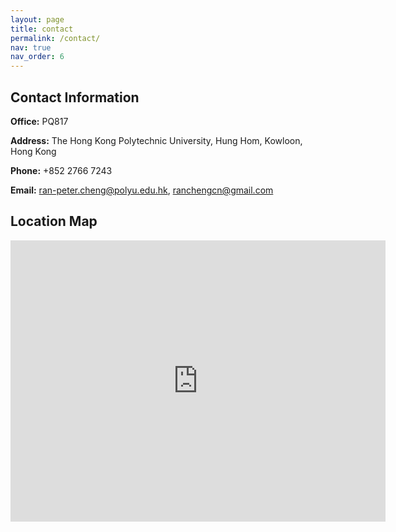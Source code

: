 ```yaml
---
layout: page
title: contact
permalink: /contact/
nav: true
nav_order: 6
---
```


<h2>Contact Information</h2>
<p><strong>Office:</strong> PQ817</p>
<p><strong>Address:</strong> The Hong Kong Polytechnic University, Hung Hom, Kowloon, Hong Kong</p>
<p><strong>Phone:</strong> +852 2766 7243</p>
<p><strong>Email:</strong> <a href="mailto:ran-peter.cheng@polyu.edu.hk">ran-peter.cheng@polyu.edu.hk</a>, <a href="mailto:ranchengcn@gmail.com">ranchengcn@gmail.com</a></p>

<h2>Location Map</h2>
<iframe
    width="600"
    height="450"
    style="border:0"
    loading="lazy"
    allowfullscreen
    src="https://www.openstreetmap.org/export/embed.html?bbox=114.176%2C22.302%2C114.182%2C22.306&layer=mapnik&marker=22.3041%2C114.1806">
</iframe>
